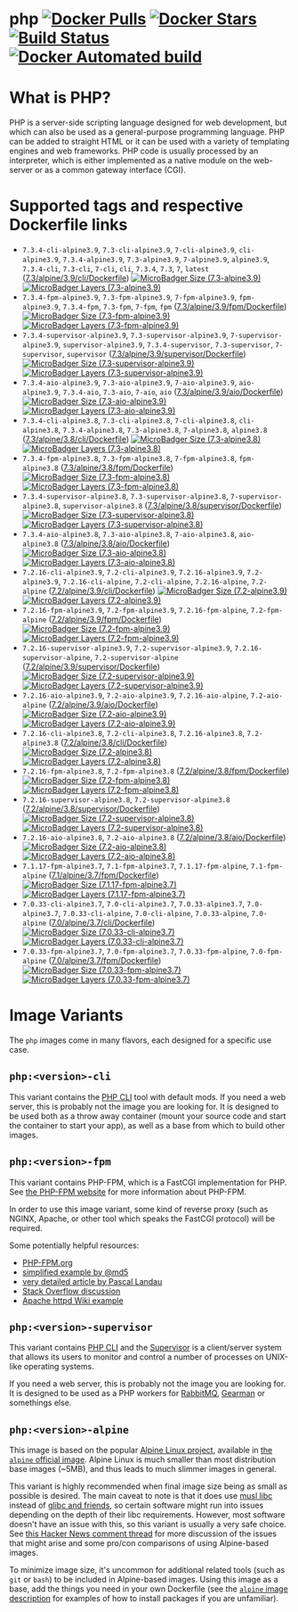 # php [![Docker Pulls](https://img.shields.io/docker/pulls/dockage/php.svg)](https://hub.docker.com/r/dockage/php/) [![Docker Stars](https://img.shields.io/docker/stars/dockage/php.svg?style=flat)](https://hub.docker.com/r/dockage/php/) [![Build Status](https://cloud.drone.io/api/badges/dockage/php/status.svg)](https://cloud.drone.io/dockage/php) [![Docker Automated build](https://img.shields.io/docker/automated/dockage/php.svg)](https://hub.docker.com/r/dockage/php/)

# What is PHP?
PHP is a server-side scripting language designed for web development, but which can also be used as a general-purpose programming language. PHP can be added to straight HTML or it can be used with a variety of templating engines and web frameworks. PHP code is usually processed by an interpreter, which is either implemented as a native module on the web-server or as a common gateway interface (CGI).

# Supported tags and respective Dockerfile links

- `7.3.4-cli-alpine3.9`, `7.3-cli-alpine3.9`, `7-cli-alpine3.9`, `cli-alpine3.9`, `7.3.4-alpine3.9`, `7.3-alpine3.9`, `7-alpine3.9`, `alpine3.9`, `7.3.4-cli`, `7.3-cli`, `7-cli`, `cli`, `7.3.4`, `7.3`, `7`, `latest` ([7.3/alpine/3.9/cli/Dockerfile](https://github.com/dockage/php/blob/master/7.3/alpine/3.9/cli/Dockerfile)) [![MicroBadger Size (7.3-alpine3.9)](https://img.shields.io/microbadger/image-size/dockage/php/7.3-alpine3.9.svg)](https://microbadger.com/images/dockage/php:7.3-alpine3.9) [![MicroBadger Layers (7.3-alpine3.9)](https://img.shields.io/microbadger/layers/dockage/php/7.3-alpine3.9.svg)](https://microbadger.com/images/dockage/php:7.3-alpine3.9)
- `7.3.4-fpm-alpine3.9`, `7.3-fpm-alpine3.9`, `7-fpm-alpine3.9`, `fpm-alpine3.9`, `7.3.4-fpm`, `7.3-fpm`, `7-fpm`, `fpm` ([7.3/alpine/3.9/fpm/Dockerfile](https://github.com/dockage/php/blob/master/7.3/alpine/3.9/fpm/Dockerfile)) [![MicroBadger Size (7.3-fpm-alpine3.9)](https://img.shields.io/microbadger/image-size/dockage/php/7.3-fpm-alpine3.9.svg)](https://microbadger.com/images/dockage/php:7.3-fpm-alpine3.9) [![MicroBadger Layers (7.3-fpm-alpine3.9)](https://img.shields.io/microbadger/layers/dockage/php/7.3-fpm-alpine3.9.svg)](https://microbadger.com/images/dockage/php:7.3-fpm-alpine3.9)
- `7.3.4-supervisor-alpine3.9`, `7.3-supervisor-alpine3.9`, `7-supervisor-alpine3.9`, `supervisor-alpine3.9`, `7.3.4-supervisor`, `7.3-supervisor`, `7-supervisor`, `supervisor` ([7.3/alpine/3.9/supervisor/Dockerfile](https://github.com/dockage/php/blob/master/7.3/alpine/3.9/supervisor/Dockerfile)) [![MicroBadger Size (7.3-supervisor-alpine3.9)](https://img.shields.io/microbadger/image-size/dockage/php/7.3-supervisor-alpine3.9.svg)](https://microbadger.com/images/dockage/php:7.3-supervisor-alpine3.9) [![MicroBadger Layers (7.3-supervisor-alpine3.9)](https://img.shields.io/microbadger/layers/dockage/php/7.3-supervisor-alpine3.9.svg)](https://microbadger.com/images/dockage/php:7.3-supervisor-alpine3.9)
- `7.3.4-aio-alpine3.9`, `7.3-aio-alpine3.9`, `7-aio-alpine3.9`, `aio-alpine3.9`, `7.3.4-aio`, `7.3-aio`, `7-aio`, `aio` ([7.3/alpine/3.9/aio/Dockerfile](https://github.com/dockage/php/blob/master/7.3/alpine/3.9/aio/Dockerfile)) [![MicroBadger Size (7.3-aio-alpine3.9)](https://img.shields.io/microbadger/image-size/dockage/php/7.3-aio-alpine3.9.svg)](https://microbadger.com/images/dockage/php:7.3-aio-alpine3.9) [![MicroBadger Layers (7.3-aio-alpine3.9)](https://img.shields.io/microbadger/layers/dockage/php/7.3-aio-alpine3.9.svg)](https://microbadger.com/images/dockage/php:7.3-aio-alpine3.9)
- `7.3.4-cli-alpine3.8`, `7.3-cli-alpine3.8`, `7-cli-alpine3.8`, `cli-alpine3.8`, `7.3.4-alpine3.8`, `7.3-alpine3.8`, `7-alpine3.8`, `alpine3.8` ([7.3/alpine/3.8/cli/Dockerfile](https://github.com/dockage/php/blob/master/7.3/alpine/3.8/cli/Dockerfile)) [![MicroBadger Size (7.3-alpine3.8)](https://img.shields.io/microbadger/image-size/dockage/php/7.3-alpine3.8.svg)](https://microbadger.com/images/dockage/php:7.3-alpine3.8) [![MicroBadger Layers (7.3-alpine3.8)](https://img.shields.io/microbadger/layers/dockage/php/7.3-alpine3.8.svg)](https://microbadger.com/images/dockage/php:7.3-alpine3.8)
- `7.3.4-fpm-alpine3.8`, `7.3-fpm-alpine3.8`, `7-fpm-alpine3.8`, `fpm-alpine3.8` ([7.3/alpine/3.8/fpm/Dockerfile](https://github.com/dockage/php/blob/master/7.3/alpine/3.8/fpm/Dockerfile)) [![MicroBadger Size (7.3-fpm-alpine3.8)](https://img.shields.io/microbadger/image-size/dockage/php/7.3-fpm-alpine3.8.svg)](https://microbadger.com/images/dockage/php:7.3-fpm-alpine3.8) [![MicroBadger Layers (7.3-fpm-alpine3.8)](https://img.shields.io/microbadger/layers/dockage/php/7.3-fpm-alpine3.8.svg)](https://microbadger.com/images/dockage/php:7.3-fpm-alpine3.8)
- `7.3.4-supervisor-alpine3.8`, `7.3-supervisor-alpine3.8`, `7-supervisor-alpine3.8`, `supervisor-alpine3.8` ([7.3/alpine/3.8/supervisor/Dockerfile](https://github.com/dockage/php/blob/master/7.3/alpine/3.8/supervisor/Dockerfile)) [![MicroBadger Size (7.3-supervisor-alpine3.8)](https://img.shields.io/microbadger/image-size/dockage/php/7.3-supervisor-alpine3.8.svg)](https://microbadger.com/images/dockage/php:7.3-supervisor-alpine3.8) [![MicroBadger Layers (7.3-supervisor-alpine3.8)](https://img.shields.io/microbadger/layers/dockage/php/7.3-supervisor-alpine3.8.svg)](https://microbadger.com/images/dockage/php:7.3-supervisor-alpine3.8)
- `7.3.4-aio-alpine3.8`, `7.3-aio-alpine3.8`, `7-aio-alpine3.8`, `aio-alpine3.8` ([7.3/alpine/3.8/aio/Dockerfile](https://github.com/dockage/php/blob/master/7.3/alpine/3.8/aio/Dockerfile)) [![MicroBadger Size (7.3-aio-alpine3.8)](https://img.shields.io/microbadger/image-size/dockage/php/7.3-aio-alpine3.8.svg)](https://microbadger.com/images/dockage/php:7.3-aio-alpine3.8) [![MicroBadger Layers (7.3-aio-alpine3.8)](https://img.shields.io/microbadger/layers/dockage/php/7.3-aio-alpine3.8.svg)](https://microbadger.com/images/dockage/php:7.3-aio-alpine3.8)
- `7.2.16-cli-alpine3.9`, `7.2-cli-alpine3.9`, `7.2.16-alpine3.9`, `7.2-alpine3.9`, `7.2.16-cli-alpine`, `7.2-cli-alpine`, `7.2.16-alpine`, `7.2-alpine` ([7.2/alpine/3.9/cli/Dockerfile](https://github.com/dockage/php/blob/master/7.2/alpine/3.9/cli/Dockerfile)) [![MicroBadger Size (7.2-alpine3.9)](https://img.shields.io/microbadger/image-size/dockage/php/7.2-alpine3.9.svg)](https://microbadger.com/images/dockage/php:7.2-alpine3.9) [![MicroBadger Layers (7.2-alpine3.9)](https://img.shields.io/microbadger/layers/dockage/php/7.2-alpine3.9.svg)](https://microbadger.com/images/dockage/php:7.2-alpine3.9)
- `7.2.16-fpm-alpine3.9`, `7.2-fpm-alpine3.9`, `7.2.16-fpm-alpine`, `7.2-fpm-alpine` ([7.2/alpine/3.9/fpm/Dockerfile](https://github.com/dockage/php/blob/master/7.2/alpine/3.9/fpm/Dockerfile)) [![MicroBadger Size (7.2-fpm-alpine3.9)](https://img.shields.io/microbadger/image-size/dockage/php/7.2-fpm-alpine3.9.svg)](https://microbadger.com/images/dockage/php:7.2-fpm-alpine3.9) [![MicroBadger Layers (7.2-fpm-alpine3.9)](https://img.shields.io/microbadger/layers/dockage/php/7.2-fpm-alpine3.9.svg)](https://microbadger.com/images/dockage/php:7.2-fpm-alpine3.9)
- `7.2.16-supervisor-alpine3.9`, `7.2-supervisor-alpine3.9`, `7.2.16-supervisor-alpine`, `7.2-supervisor-alpine` ([7.2/alpine/3.9/supervisor/Dockerfile](https://github.com/dockage/php/blob/master/7.2/alpine/3.9/supervisor/Dockerfile)) [![MicroBadger Size (7.2-supervisor-alpine3.9)](https://img.shields.io/microbadger/image-size/dockage/php/7.2-supervisor-alpine3.9.svg)](https://microbadger.com/images/dockage/php:7.2-supervisor-alpine3.9) [![MicroBadger Layers (7.2-supervisor-alpine3.9)](https://img.shields.io/microbadger/layers/dockage/php/7.2-supervisor-alpine3.9.svg)](https://microbadger.com/images/dockage/php:7.2-supervisor-alpine3.9)
- `7.2.16-aio-alpine3.9`, `7.2-aio-alpine3.9`, `7.2.16-aio-alpine`, `7.2-aio-alpine` ([7.2/alpine/3.9/aio/Dockerfile](https://github.com/dockage/php/blob/master/7.2/alpine/3.9/aio/Dockerfile)) [![MicroBadger Size (7.2-aio-alpine3.9)](https://img.shields.io/microbadger/image-size/dockage/php/7.2-aio-alpine3.9.svg)](https://microbadger.com/images/dockage/php:7.2-aio-alpine3.9) [![MicroBadger Layers (7.2-aio-alpine3.9)](https://img.shields.io/microbadger/layers/dockage/php/7.2-aio-alpine3.9.svg)](https://microbadger.com/images/dockage/php:7.2-aio-alpine3.9)
- `7.2.16-cli-alpine3.8`, `7.2-cli-alpine3.8`, `7.2.16-alpine3.8`, `7.2-alpine3.8` ([7.2/alpine/3.8/cli/Dockerfile](https://github.com/dockage/php/blob/master/7.2/alpine/3.8/cli/Dockerfile)) [![MicroBadger Size (7.2-alpine3.8)](https://img.shields.io/microbadger/image-size/dockage/php/7.2-alpine3.8.svg)](https://microbadger.com/images/dockage/php:7.2-alpine3.8) [![MicroBadger Layers (7.2-alpine3.8)](https://img.shields.io/microbadger/layers/dockage/php/7.2-alpine3.8.svg)](https://microbadger.com/images/dockage/php:7.2-alpine3.8)
- `7.2.16-fpm-alpine3.8`, `7.2-fpm-alpine3.8` ([7.2/alpine/3.8/fpm/Dockerfile](https://github.com/dockage/php/blob/master/7.2/alpine/3.8/fpm/Dockerfile)) [![MicroBadger Size (7.2-fpm-alpine3.8)](https://img.shields.io/microbadger/image-size/dockage/php/7.2-fpm-alpine3.8.svg)](https://microbadger.com/images/dockage/php:7.2-fpm-alpine3.8) [![MicroBadger Layers (7.2-fpm-alpine3.8)](https://img.shields.io/microbadger/layers/dockage/php/7.2-fpm-alpine3.8.svg)](https://microbadger.com/images/dockage/php:7.2-fpm-alpine3.8)
- `7.2.16-supervisor-alpine3.8`, `7.2-supervisor-alpine3.8` ([7.2/alpine/3.8/supervisor/Dockerfile](https://github.com/dockage/php/blob/master/7.2/alpine/3.8/supervisor/Dockerfile)) [![MicroBadger Size (7.2-supervisor-alpine3.8)](https://img.shields.io/microbadger/image-size/dockage/php/7.2-supervisor-alpine3.8.svg)](https://microbadger.com/images/dockage/php:7.2-supervisor-alpine3.8) [![MicroBadger Layers (7.2-supervisor-alpine3.8)](https://img.shields.io/microbadger/layers/dockage/php/7.2-supervisor-alpine3.8.svg)](https://microbadger.com/images/dockage/php:7.2-supervisor-alpine3.8)
- `7.2.16-aio-alpine3.8`, `7.2-aio-alpine3.8` ([7.2/alpine/3.8/aio/Dockerfile](https://github.com/dockage/php/blob/master/7.2/alpine/3.8/aio/Dockerfile)) [![MicroBadger Size (7.2-aio-alpine3.8)](https://img.shields.io/microbadger/image-size/dockage/php/7.2-aio-alpine3.8.svg)](https://microbadger.com/images/dockage/php:7.2-aio-alpine3.8) [![MicroBadger Layers (7.2-aio-alpine3.8)](https://img.shields.io/microbadger/layers/dockage/php/7.2-aio-alpine3.8.svg)](https://microbadger.com/images/dockage/php:7.2-aio-alpine3.8)
- `7.1.17-fpm-alpine3.7`, `7.1-fpm-alpine3.7`, `7.1.17-fpm-alpine`, `7.1-fpm-alpine` ([7.1/alpine/3.7/fpm/Dockerfile](https://github.com/dockage/php/blob/master/7.1/alpine/3.7/fpm/Dockerfile)) [![MicroBadger Size (7.1.17-fpm-alpine3.7)](https://img.shields.io/microbadger/image-size/dockage/php/7.1.17-fpm-alpine3.7.svg)](https://microbadger.com/images/dockage/php:7.1.17-fpm-alpine3.7) [![MicroBadger Layers (7.1.17-fpm-alpine3.7)](https://img.shields.io/microbadger/layers/dockage/php/7.1.17-fpm-alpine3.7.svg)](https://microbadger.com/images/dockage/php:7.1.17-fpm-alpine3.7)
- `7.0.33-cli-alpine3.7`, `7.0-cli-alpine3.7`, `7.0.33-alpine3.7`, `7.0-alpine3.7`, `7.0.33-cli-alpine`, `7.0-cli-alpine`, `7.0.33-alpine`, `7.0-alpine` ([7.0/alpine/3.7/cli/Dockerfile](https://github.com/dockage/php/blob/master/7.0/alpine/3.7/cli/Dockerfile)) [![MicroBadger Size (7.0.33-cli-alpine3.7)](https://img.shields.io/microbadger/image-size/dockage/php/7.0.33-cli-alpine3.7.svg)](https://microbadger.com/images/dockage/php:7.0.33-cli-alpine3.7) [![MicroBadger Layers (7.0.33-cli-alpine3.7)](https://img.shields.io/microbadger/layers/dockage/php/7.0.33-cli-alpine3.7.svg)](https://microbadger.com/images/dockage/php:7.0.33-cli-alpine3.7)
- `7.0.33-fpm-alpine3.7`, `7.0-fpm-alpine3.7`, `7.0.33-fpm-alpine`, `7.0-fpm-alpine` ([7.0/alpine/3.7/fpm/Dockerfile](https://github.com/dockage/php/blob/master/7.0/alpine/3.7/fpm/Dockerfile)) [![MicroBadger Size (7.0.33-fpm-alpine3.7)](https://img.shields.io/microbadger/image-size/dockage/php/7.0.33-fpm-alpine3.7.svg)](https://microbadger.com/images/dockage/php:7.0.33-fpm-alpine3.7) [![MicroBadger Layers (7.0.33-fpm-alpine3.7)](https://img.shields.io/microbadger/layers/dockage/php/7.0.33-fpm-alpine3.7.svg)](https://microbadger.com/images/dockage/php:7.0.33-fpm-alpine3.7)

# Image Variants

The `php` images come in many flavors, each designed for a specific use case.

## `php:<version>-cli`

This variant contains the [PHP CLI](https://secure.php.net/manual/en/features.commandline.php) tool with default mods. If you need a web server, this is probably not the image you are looking for. It is designed to be used both as a throw away container (mount your source code and start the container to start your app), as well as a base from which to build other images.

## `php:<version>-fpm`

This variant contains PHP-FPM, which is a FastCGI implementation for PHP. See [the PHP-FPM website](https://php-fpm.org/) for more information about PHP-FPM.

In order to use this image variant, some kind of reverse proxy (such as NGINX, Apache, or other tool which speaks the FastCGI protocol) will be required.

Some potentially helpful resources:

-	[PHP-FPM.org](https://php-fpm.org/)
-	[simplified example by @md5](https://gist.github.com/md5/d9206eacb5a0ff5d6be0)
-	[very detailed article by Pascal Landau](https://www.pascallandau.com/blog/php-php-fpm-and-nginx-on-docker-in-windows-10/)
-	[Stack Overflow discussion](https://stackoverflow.com/q/29905953/433558)
-	[Apache httpd Wiki example](https://wiki.apache.org/httpd/PHPFPMWordpress)

## `php:<version>-supervisor`

This variant contains [PHP CLI](https://secure.php.net/manual/en/features.commandline.php) and the [Supervisor](http://supervisord.org) is a client/server system that allows its users to monitor and control a number of processes on UNIX-like operating systems.

If you need a web server, this is probably not the image you are looking for. It is designed to be used as a PHP workers for [RabbitMQ](https://www.rabbitmq.com), [Gearman](http://gearman.org) or somethings else.

## `php:<version>-alpine`

This image is based on the popular [Alpine Linux project](http://alpinelinux.org), available in [the `alpine` official image](https://hub.docker.com/_/alpine). Alpine Linux is much smaller than most distribution base images (~5MB), and thus leads to much slimmer images in general.

This variant is highly recommended when final image size being as small as possible is desired. The main caveat to note is that it does use [musl libc](http://www.musl-libc.org) instead of [glibc and friends](http://www.etalabs.net/compare_libcs.html), so certain software might run into issues depending on the depth of their libc requirements. However, most software doesn't have an issue with this, so this variant is usually a very safe choice. See [this Hacker News comment thread](https://news.ycombinator.com/item?id=10782897) for more discussion of the issues that might arise and some pro/con comparisons of using Alpine-based images.

To minimize image size, it's uncommon for additional related tools (such as `git` or `bash`) to be included in Alpine-based images. Using this image as a base, add the things you need in your own Dockerfile (see the [`alpine` image description](https://hub.docker.com/_/alpine/) for examples of how to install packages if you are unfamiliar).